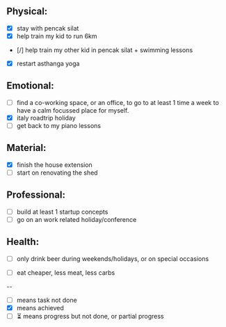 Physical:
-----------
- [x] stay with pencak silat
- [x] help train my kid to run 6km
- [/] help train my other kid in pencak silat + swimming lessons
- [x] restart asthanga yoga
 
Emotional:
----------
- [ ] find a co-working space, or an office, to go to at least 1 time a week to have a calm focussed place for myself.
- [x] italy roadtrip holiday
- [ ] get back to my piano lessons

Material:
-----------
- [x] finish the house extension
- [ ] start on renovating the shed

Professional:
-----------
- [ ] build at least 1 startup concepts
- [ ] go on an work related holiday/conference

Health:
-----------
- [ ] only drink beer during weekends/holidays, or on special occasions
- [ ] eat cheaper, less meat, less carbs


--
- [ ] means task not done
- [x] means achieved
- [ ] ⏳ means progress but not done, or partial progress
